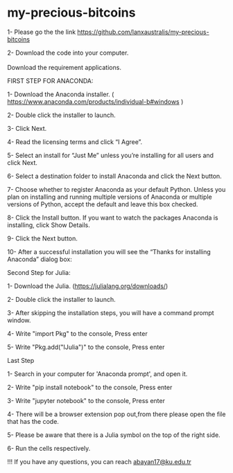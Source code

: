 # my-precious-bitcoins



1- Please go the the link https://github.com/lanxaustralis/my-precious-bitcoins

2- Download the code into your computer.
\
\
Download the requirement applications.


FIRST STEP FOR ANACONDA: 

1- Download the Anaconda installer. ( https://www.anaconda.com/products/individual-b#windows )

2- Double click the installer to launch.

3- Click Next.

4- Read the licensing terms and click “I Agree”.

5- Select an install for “Just Me” unless you’re installing for all users and click Next.

6- Select a destination folder to install Anaconda and click the Next button.

7- Choose whether to register Anaconda as your default Python. Unless you plan on installing and running multiple versions of Anaconda or multiple versions of Python, accept the default and leave this box checked.

8- Click the Install button. If you want to watch the packages Anaconda is installing, click Show Details.

9- Click the Next button.

10- After a successful installation you will see the “Thanks for installing Anaconda” dialog box:



Second Step for Julia: 

1- Download the Julia. (https://julialang.org/downloads/)

2- Double click the installer to launch.

3- After skipping the installation steps, you will have a command prompt window.

4- Write "import Pkg" to the console, Press enter

5- Write "Pkg.add("IJulia")" to the console, Press enter 



Last Step 

1- Search in your computer for 'Anaconda prompt', and open it.

2- Write "pip install notebook" to the console, Press enter

3- Write "jupyter notebook" to the console, Press enter

4- There will be a browser extension pop out,from there please open the file that has the code.

5- Please be aware that there is a Julia symbol on the top of the right side.

6- Run the cells respectively.



!!! If you have any questions, you can reach abayan17@ku.edu.tr


